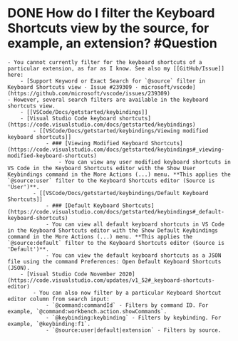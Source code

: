# DONE How do I filter the Keyboard Shortcuts view by the source, for example, an extension? #Question
	- You cannot currently filter for the keyboard shortcuts of a particular extension, as far as I know. See also my [[GitHub/Issue]] here:
		- [Support Keyword or Exact Search for `@source` filter in Keyboard Shortcuts view · Issue #239309 · microsoft/vscode](https://github.com/microsoft/vscode/issues/239309)
	- However, several search filters are available in the keyboard shortcuts view.
		- [[VSCode/Docs/getstarted/keybindings]]
		- [Visual Studio Code keyboard shortcuts](https://code.visualstudio.com/docs/getstarted/keybindings)
			- [[VSCode/Docs/getstarted/keybindings/Viewing modified keyboard shortcuts]]
				- ### [Viewing Modified Keyboard Shortcuts](https://code.visualstudio.com/docs/getstarted/keybindings#_viewing-modified-keyboard-shortcuts)
					- You can view any user modified keyboard shortcuts in VS Code in the Keyboard Shortcuts editor with the Show User Keybindings command in the More Actions (...) menu. **This applies the `@source:user` filter to the Keyboard Shortcuts editor (Source is 'User')**.
			- [[VSCode/Docs/getstarted/keybindings/Default Keyboard Shortcuts]]
				- ### [Default Keyboard Shortcuts](https://code.visualstudio.com/docs/getstarted/keybindings#_default-keyboard-shortcuts)
				- You can view all default keyboard shortcuts in VS Code in the Keyboard Shortcuts editor with the Show Default Keybindings command in the More Actions (...) menu. **This applies the `@source:default` filter to the Keyboard Shortcuts editor (Source is 'Default')**.
				- You can view the default keyboard shortcuts as a JSON file using the command Preferences: Open Default Keyboard Shortcuts (JSON).
		- [Visual Studio Code November 2020](https://code.visualstudio.com/updates/v1_52#_keyboard-shortcuts-editor)
			- You can also now filter by a particular Keyboard Shortcut editor column from search input:
				- `@command:commandId` - Filters by command ID. For example, `@command:workbench.action.showCommands`.
				- `@keybinding:keybinding` - Filters by keybinding. For example, `@keybinding:f1`.
				- `@source:user|default|extension` - Filters by source.